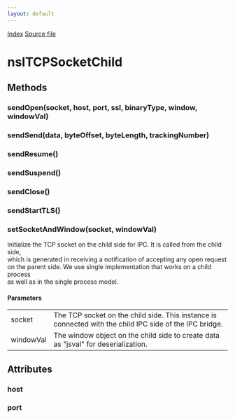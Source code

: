 ```yaml
---
layout: default
---
```

<div id='links'><a href="../index.html">Index</a>
<a href="http://dxr.mozilla.org/mozilla-central/source/dom/network/interfaces/nsITCPSocketChild.idl">Source file</a>
</div>

# nsITCPSocketChild #

## Methods ##

### sendOpen(socket, host, port, ssl, binaryType, window, windowVal) ###

### sendSend(data, byteOffset, byteLength, trackingNumber) ###

### sendResume() ###

### sendSuspend() ###

### sendClose() ###

### sendStartTLS() ###

### setSocketAndWindow(socket, windowVal) ###
  
Initialize the TCP socket on the child side for IPC. It is called from the child side,  
which is generated in receiving a notification of accepting any open request  
on the parent side. We use single implementation that works on a child process   
as well as in the single process model.  
  
  

#### Parameters ####

<table>

<tr>
<td>socket</td>
<td>       The TCP socket on the child side.  
       This instance is connected with the child IPC side of the IPC bridge.  
</td>
</tr>

<tr>
<td>windowVal</td>
<td>       The window object on the child side to create data  
       as "jsval" for deserialization.  
</td>
</tr>

</table>

## Attributes ##

### host ###

### port ###
